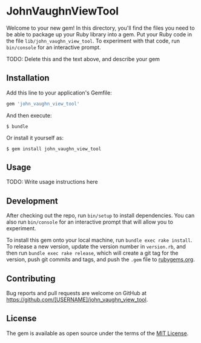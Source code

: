 # JohnVaughnViewTool

Welcome to your new gem! In this directory, you'll find the files you need to be able to package up your Ruby library into a gem. Put your Ruby code in the file `lib/john_vaughn_view_tool`. To experiment with that code, run `bin/console` for an interactive prompt.

TODO: Delete this and the text above, and describe your gem

## Installation

Add this line to your application's Gemfile:

```ruby
gem 'john_vaughn_view_tool'
```

And then execute:

    $ bundle

Or install it yourself as:

    $ gem install john_vaughn_view_tool

## Usage

TODO: Write usage instructions here

## Development

After checking out the repo, run `bin/setup` to install dependencies. You can also run `bin/console` for an interactive prompt that will allow you to experiment.

To install this gem onto your local machine, run `bundle exec rake install`. To release a new version, update the version number in `version.rb`, and then run `bundle exec rake release`, which will create a git tag for the version, push git commits and tags, and push the `.gem` file to [rubygems.org](https://rubygems.org).

## Contributing

Bug reports and pull requests are welcome on GitHub at https://github.com/[USERNAME]/john_vaughn_view_tool.


## License

The gem is available as open source under the terms of the [MIT License](http://opensource.org/licenses/MIT).

